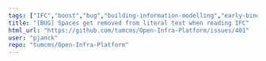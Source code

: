 ```yaml
---
tags: ["IFC","boost","bug","building-information-modelling","early-binding-generator","ifc","infrastructure","okstra","point-cloud"]
title: "[BUG] Spaces get removed from literal text when reading IFC"
html_url: "https://github.com/tumcms/Open-Infra-Platform/issues/401"
user: "pjanck"
repo: "tumcms/Open-Infra-Platform"
---
```


